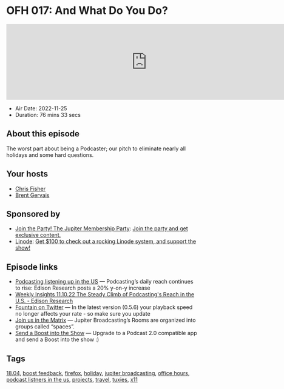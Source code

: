 # OFH 017: And What Do You Do?

<iframe src="https://player.fireside.fm/v2/MkcqFyfv+ayUar-Ga?theme=dark" width="740" height="200" frameborder="0" scrolling="no"></iframe>

* Air Date: 2022-11-25
* Duration: 76 mins 33 secs

## About this episode

The worst part about being a Podcaster; our pitch to eliminate nearly all holidays and some hard questions.

## Your hosts
* [Chris Fisher](https://www.officehours.hair/hosts/chrislas)
* [Brent Gervais](https://www.officehours.hair/hosts/brentgervais)

## Sponsored by

  * [Join the Party! The Jupiter Membership Party](https://www.jupiter.party/): [Join the party and get exclusive content. ](https://www.jupiter.party/)
  * [Linode](https://linode.com/jupiter): [Get $100 to check out a rocking Linode system, and support the show!](https://linode.com/jupiter)



## Episode links

  * [Podcasting listening up in the US](https://podnews.net/update/daily-podcast-reach "Podcasting listening up in the US") — Podcasting’s daily reach continues to rise: Edison Research posts a 20% y-on-y increase
  * [Weekly Insights 11.10.22 The Steady Climb of Podcasting's Reach in the U.S. - Edison Research](https://www.edisonresearch.com/weekly-insights-11-10-22-the-steady-climb-of-podcastings-reach-in-the-u-s/?utm_source=podnews.net&utm_medium=web&utm_campaign=podnews.net:2022-11-14 "Weekly Insights 11.10.22 The Steady Climb of Podcasting's Reach in the U.S. - Edison Research")
  * [Fountain on Twitter](https://twitter.com/fountain_app/status/1592938299282554880 "Fountain on Twitter") — In the latest version (0.5.6) your playback speed no longer affects your rate - so make sure you update
  * [Join us in the Matrix](https://www.jupiterbroadcasting.com/community/matrix/ "Join us in the Matrix") — Jupiter Broadcasting’s Rooms are organized into groups called “spaces”.
  * [Send a Boost into the Show](https://podcastindex.org/apps?appTypes=app&elements=Value "Send a Boost into the Show") — Upgrade to a Podcast 2.0 compatible app and send a Boost into the show :)



## Tags

[18.04](https://www.officehours.hair/tags/18.04), [boost feedback](https://www.officehours.hair/tags/boost%20feedback), [firefox](https://www.officehours.hair/tags/firefox), [holiday](https://www.officehours.hair/tags/holiday), [jupiter broadcasting](https://www.officehours.hair/tags/jupiter%20broadcasting), [office hours](https://www.officehours.hair/tags/office%20hours), [podcast listners in the us](https://www.officehours.hair/tags/podcast%20listners%20in%20the%20us), [projects](https://www.officehours.hair/tags/projects), [travel](https://www.officehours.hair/tags/travel), [tuxies](https://www.officehours.hair/tags/tuxies), [x11](https://www.officehours.hair/tags/x11)